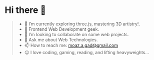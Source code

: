 
# Hi there 🦫

> - 🔭 I’m currently exploring three.js, mastering 3D artistry!.
> - 🌱 Frontend Web Development geek.
> - 🤝 I’m looking to collaborate on some web projects.
> - 💬 Ask me about Web Technologies.
> - 📫 How to reach me: moaz.a.gad@gmail.com
> - 😌 I love coding, gaming, reading, and lifting heavyweights...
